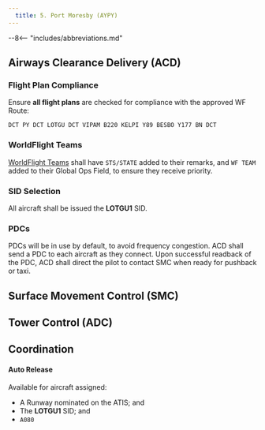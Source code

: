 ```yaml
---
  title: 5. Port Moresby (AYPY)
---
```


--8<-- "includes/abbreviations.md"

## Airways Clearance Delivery (ACD)
### Flight Plan Compliance
Ensure **all flight plans** are checked for compliance with the approved WF Route:

`DCT PY DCT LOTGU DCT VIPAM B220 KELPI Y89 BESBO Y177 BN DCT`

### WorldFlight Teams
[WorldFlight Teams](../../#official-team-callsigns) shall have `STS/STATE` added to their remarks, and `WF TEAM` added to their Global Ops Field, to ensure they receive priority.

### SID Selection
All aircraft shall be issued the **LOTGU1** SID.  

### PDCs
PDCs will be in use by default, to avoid frequency congestion. ACD shall send a PDC to each aircraft as they connect. Upon successful readback of the PDC, ACD shall direct the pilot to contact SMC when ready for pushback or taxi.

## Surface Movement Control (SMC)

## Tower Control (ADC)

## Coordination
#### Auto Release
Available for aircraft assigned:

- A Runway nominated on the ATIS; and
- The **LOTGU1** SID; and
- `A080`